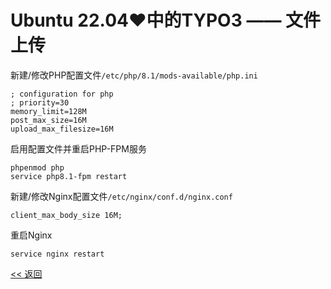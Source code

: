 # Ubuntu 22.04♥中的TYPO3 —— 文件上传

新建/修改PHP配置文件`/etc/php/8.1/mods-available/php.ini`

    ; configuration for php
    ; priority=30
    memory_limit=128M
    post_max_size=16M
    upload_max_filesize=16M

启用配置文件并重启PHP-FPM服务

    phpenmod php
    service php8.1-fpm restart

新建/修改Nginx配置文件`/etc/nginx/conf.d/nginx.conf`

    client_max_body_size 16M;

重启Nginx

    service nginx restart

[<< 返回](../README.md)